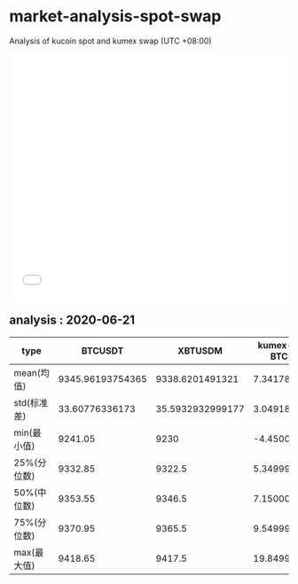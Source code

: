 # market-analysis-spot-swap
Analysis of kucoin spot and kumex swap (UTC +08:00)

<iframe width="100%" height="440" src="./data.html" frameborder="no" border="0" scrolling="no"></iframe>

## analysis : 2020-06-21

type | BTCUSDT | XBTUSDM | kumex-XBTUSDM-BTCUSDT_arb
---|---|---|---
mean(均值) | 9345.96193754365 | 9338.6201491321 | 7.34178841374481
std(标准差) | 33.60776336173 | 35.5932932999177 | 3.04918989009731
min(最小值) | 9241.05 | 9230 | -4.45000000000073
25%(分位数) | 9332.85 | 9322.5 | 5.34999999999854
50%(中位数) | 9353.55 | 9346.5 | 7.15000000000146
75%(分位数) | 9370.95 | 9365.5 | 9.54999999999927
max(最大值) | 9418.65 | 9417.5 | 19.8499999999985
